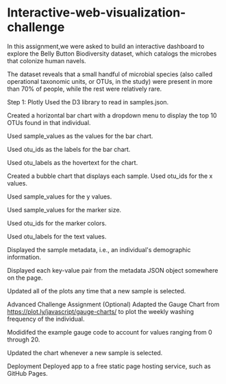 # Interactive-web-visualization-challenge

In this assignment,we were asked to build an interactive dashboard to explore the Belly Button Biodiversity dataset, which catalogs the microbes that colonize human navels.

The dataset reveals that a small handful of microbial species (also called operational taxonomic units, or OTUs, in the study) were present in more than 70% of people, while the rest were relatively rare.

Step 1: Plotly
Used the D3 library to read in samples.json.

Created a horizontal bar chart with a dropdown menu to display the top 10 OTUs found in that individual.

Used sample_values as the values for the bar chart.

Used otu_ids as the labels for the bar chart.

Used otu_labels as the hovertext for the chart.

Created a bubble chart that displays each sample.
Used otu_ids for the x values.

Used sample_values for the y values.

Used sample_values for the marker size.

Used otu_ids for the marker colors.

Used otu_labels for the text values.

Displayed the sample metadata, i.e., an individual's demographic information.

Displayed each key-value pair from the metadata JSON object somewhere on the page.

Updated all of the plots any time that a new sample is selected.

Advanced Challenge Assignment (Optional)
Adapted the Gauge Chart from https://plot.ly/javascript/gauge-charts/ to plot the weekly washing frequency of the individual.

Modidifed the example gauge code to account for values ranging from 0 through 20.

Updated the chart whenever a new sample is selected.

Deployment
Deployed app to a free static page hosting service, such as GitHub Pages.
